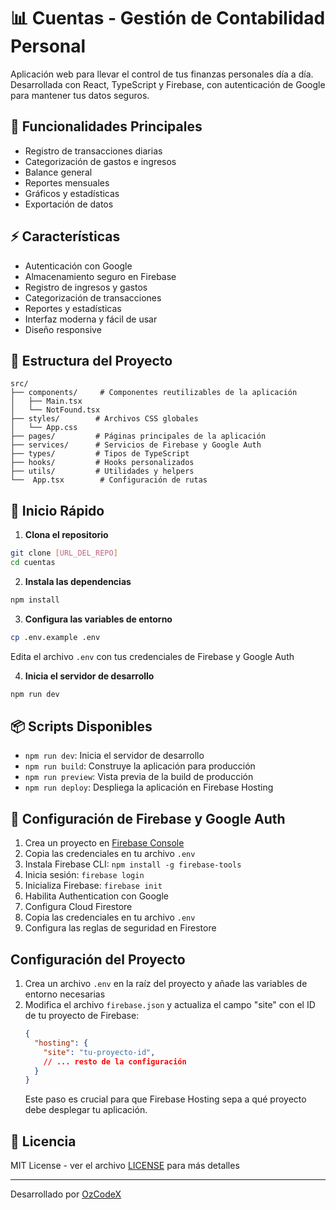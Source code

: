 # 📊 Cuentas - Gestión de Contabilidad Personal

Aplicación web para llevar el control de tus finanzas personales día a día. Desarrollada con React, TypeScript y Firebase, con autenticación de Google para mantener tus datos seguros.

## 📱 Funcionalidades Principales

- Registro de transacciones diarias
- Categorización de gastos e ingresos
- Balance general
- Reportes mensuales
- Gráficos y estadísticas
- Exportación de datos

## ⚡️ Características

- Autenticación con Google
- Almacenamiento seguro en Firebase
- Registro de ingresos y gastos
- Categorización de transacciones
- Reportes y estadísticas
- Interfaz moderna y fácil de usar
- Diseño responsive

## 📁 Estructura del Proyecto

```
src/
├── components/     # Componentes reutilizables de la aplicación
│   ├── Main.tsx
│   └── NotFound.tsx
├── styles/        # Archivos CSS globales
│   └── App.css
├── pages/         # Páginas principales de la aplicación
├── services/      # Servicios de Firebase y Google Auth
├── types/         # Tipos de TypeScript
├── hooks/         # Hooks personalizados
├── utils/         # Utilidades y helpers
└──  App.tsx        # Configuración de rutas
```

## 🚀 Inicio Rápido

1. **Clona el repositorio**
```bash
git clone [URL_DEL_REPO]
cd cuentas
```

2. **Instala las dependencias**
```bash
npm install
```

3. **Configura las variables de entorno**
```bash
cp .env.example .env
```
Edita el archivo `.env` con tus credenciales de Firebase y Google Auth

4. **Inicia el servidor de desarrollo**
```bash
npm run dev
```

## 📦 Scripts Disponibles

- `npm run dev`: Inicia el servidor de desarrollo
- `npm run build`: Construye la aplicación para producción
- `npm run preview`: Vista previa de la build de producción
- `npm run deploy`: Despliega la aplicación en Firebase Hosting

## 🔧 Configuración de Firebase y Google Auth

1. Crea un proyecto en [Firebase Console](https://console.firebase.google.com)
2. Copia las credenciales en tu archivo `.env`
3. Instala Firebase CLI: `npm install -g firebase-tools`
4. Inicia sesión: `firebase login`
5. Inicializa Firebase: `firebase init`
6. Habilita Authentication con Google
7. Configura Cloud Firestore
8. Copia las credenciales en tu archivo `.env`
9. Configura las reglas de seguridad en Firestore

## Configuración del Proyecto

1. Crea un archivo `.env` en la raíz del proyecto y añade las variables de entorno necesarias
2. Modifica el archivo `firebase.json` y actualiza el campo "site" con el ID de tu proyecto de Firebase:
   ```json
   {
     "hosting": {
       "site": "tu-proyecto-id",
       // ... resto de la configuración
     }
   }
   ```
   Este paso es crucial para que Firebase Hosting sepa a qué proyecto debe desplegar tu aplicación.

## 📄 Licencia

MIT License - ver el archivo [LICENSE](LICENSE) para más detalles

---

Desarrollado por [OzCodeX](https://github.com/ozcodex)
